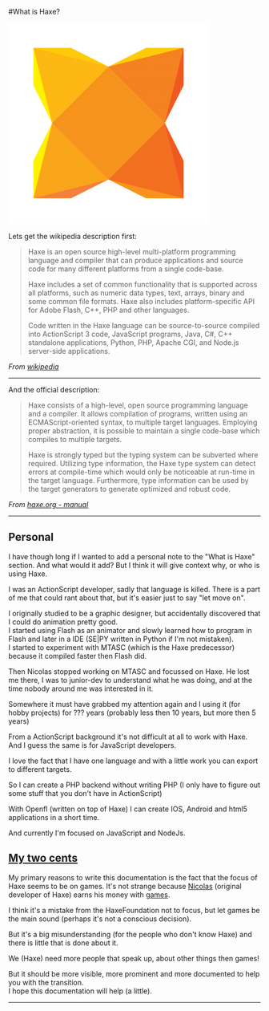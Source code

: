 #What is Haxe?

![Haxe logo](../img/haxe_logo.png)


Lets get the wikipedia description first:

> Haxe is an open source high-level multi-platform programming language and compiler that can produce applications and source code for many different platforms from a single code-base.
>
> Haxe includes a set of common functionality that is supported across all platforms, such as numeric data types, text, arrays, binary and some common file formats. Haxe also includes platform-specific API for Adobe Flash, C++, PHP and other languages.
>
> Code written in the Haxe language can be source-to-source compiled into ActionScript 3 code, JavaScript programs, Java, C#, C++ standalone applications, Python, PHP, Apache CGI, and Node.js server-side applications.


*From [wikipedia](https://en.wikipedia.org/wiki/Haxe)*



----

And the official description:

> Haxe consists of a high-level, open source programming language and a compiler. It allows compilation of programs, written using an ECMAScript-oriented syntax, to multiple target languages. Employing proper abstraction, it is possible to maintain a single code-base which compiles to multiple targets.
>
> Haxe is strongly typed but the typing system can be subverted where required. Utilizing type information, the Haxe type system can detect errors at compile-time which would only be noticeable at run-time in the target language. Furthermore, type information can be used by the target generators to generate optimized and robust code.


*From [haxe.org - manual](http://haxe.org/manual/introduction-what-is-haxe.html)*

-----

## Personal

I have though long if I wanted to add a personal note to the "What is Haxe" section. And what would it add?
But I think it will give context why, or who is using Haxe.

I was an ActionScript developer, sadly that language is killed. 
There is a part of me that could rant about that, but it's easier just to say "let move on".

I originally studied to be a graphic designer, but accidentally discovered that I could do animation pretty good.  
I started using Flash as an animator and slowly learned how to program in Flash and later in a IDE (SE|PY written in Python if I'm not mistaken).   
I started to experiment with MTASC (which is the Haxe predecessor) because it compiled faster then Flash did.

Then Nicolas stopped working on MTASC and focussed on Haxe. He lost me there, I was to junior-dev to understand what he was doing, and at the time nobody around me was interested in it.

Somewhere it must have grabbed my attention again and I using it (for hobby projects) for ??? years (probably less then 10 years, but more then 5 years)

From a ActionScript background it's not difficult at all to work with Haxe. And I guess the same is for JavaScript developers.

I love the fact that I have one language and with a little work you can export to different targets.

So I can create a PHP backend without writing PHP (I only have to figure out some stuff that you don't have in ActionScript)

With Openfl (written on top of Haxe) I can create IOS, Android and html5 applications in a short time.

And currently I'm focused on JavaScript and NodeJs.

<a name="2ct"></a>
## [My two cents](https://en.wikipedia.org/wiki/My_two_cents)

My primary reasons to write this documentation is the fact that the focus of Haxe seems to be on games. It's not strange because [Nicolas](https://twitter.com/ncannasse) (original developer of Haxe) earns his money with [games](http://shirogames.com/).

I think it's a mistake from the HaxeFoundation not to focus, but let games be the main sound (perhaps it's not a conscious decision).

But it's a big misunderstanding (for the people who don't know Haxe) and there is little that is done about it.

We (Haxe) need more people that speak up, about other things then games! 

But it should be more visible, more prominent and more documented to help you with the transition.  
I hope this documentation will help (a little).



-----